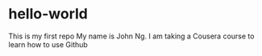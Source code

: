# hello-world
This is my first repo
My name is John Ng. I am taking a Cousera course to learn how to use Github
